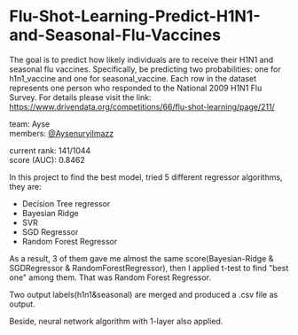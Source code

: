 # Flu-Shot-Learning-Predict-H1N1-and-Seasonal-Flu-Vaccines
The goal is to predict how likely individuals are to receive their H1N1 and seasonal flu vaccines. Specifically, be predicting two probabilities: one for h1n1_vaccine and one for seasonal_vaccine.  Each row in the dataset represents one person who responded to the National 2009 H1N1 Flu Survey. For details please visit the link: https://www.drivendata.org/competitions/66/flu-shot-learning/page/211/

team: Ayse  
members: [@Aysenuryilmazz](https://github.com/Aysenuryilmazz)

current rank: 141/1044  
score (AUC): 0.8462

In this project to find the best model,  tried 5 different regressor algorithms, they are:

- Decision Tree regressor
- Bayesian Ridge
- SVR
- SGD Regressor
- Random Forest Regressor

As a result, 3 of them gave me almost the same score(Bayesian-Ridge & SGDRegressor & RandomForestRegressor), then I applied t-test to find "best one" among them. That was Random Forest Regressor. 

Two output labels(h1n1&seasonal) are merged and produced a .csv file as output. 

Beside, neural network algorithm with 1-layer also applied.


